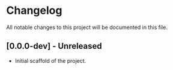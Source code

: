 # Changelog

All notable changes to this project will be documented in this file.

## [0.0.0-dev] - Unreleased

- Initial scaffold of the project.
